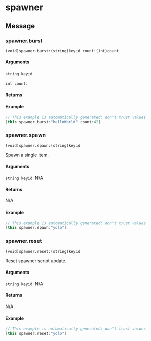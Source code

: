 # spawner
## Message
### **spawner.burst**
`(void)spawner.burst:(string)keyid count:(int)count `


#### Arguments
`string keyid`: 

`int count`: 

#### Returns



#### Example
``` cpp
// This example is automatically generated: don't trust values
[this spawner.burst:"helloWorld" count:42]
```
### **spawner.spawn**
`(void)spawner.spawn:(string)keyid `

Spawn a single item.
#### Arguments
`string keyid`: N/A

#### Returns
N/A


#### Example
``` cpp
// This example is automatically generated: don't trust values
[this spawner.spawn:"yolo"]
```
### **spawner.reset**
`(void)spawner.reset:(string)keyid `

Reset spawner script update.
#### Arguments
`string keyid`: N/A

#### Returns
N/A


#### Example
``` cpp
// This example is automatically generated: don't trust values
[this spawner.reset:"yolo"]
```

